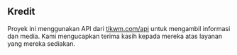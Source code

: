 ## Kredit

Proyek ini menggunakan API dari [tikwm.com/api](https://tikwm.com/api) untuk mengambil informasi dan media. Kami mengucapkan terima kasih kepada mereka atas layanan yang mereka sediakan.
